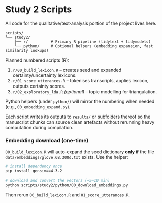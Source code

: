 # Study 2 Scripts

All code for the qualitative/text‐analysis portion of the project lives here.

```
scripts/
└── study2/
    ├── r/          # Primary R pipeline (tidytext + tidymodels)
    └── python/     # Optional helpers (embedding expansion, fast similarity lookups)
```

Planned numbered scripts (R):
1. `r/00_build_lexicon.R` – creates seed and expanded certainty/uncertainty lexicons.
2. `r/01_score_utterances.R` – tokenises transcripts, applies lexicon, outputs certainty scores.
3. `r/02_exploratory_lda.R` *(optional)* – topic modelling for triangulation.

Python helpers (under `python/`) will mirror the numbering when needed (e.g., `00_embedding_expand.py`).

Each script writes its outputs to `results/` or subfolders thereof so the manuscript chunks can source clean artefacts without rerunning heavy computation during compilation.

### Embedding download (one-time)

`00_build_lexicon.R` will auto-expand the seed dictionary **only if** the file
`data/embeddings/glove.6B.300d.txt` exists.  Use the helper:

```bash
# install dependency once
pip install gensim==4.3.2

# download and convert the vectors (~5–10 min)
python scripts/study2/python/00_download_embeddings.py
```

Then rerun `00_build_lexicon.R` and `01_score_utterances.R`. 